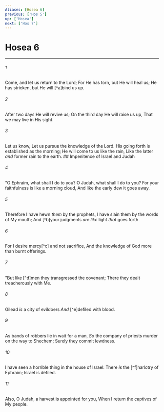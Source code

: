 ```yaml
---
Aliases: [Hosea 6]
previous: ['Hos 5']
up: ['Hosea']
next: ['Hos 7']
---
```

# Hosea 6

***


###### 1 
Come, and let us return to the Lord; For He has torn, but He will heal us; He has stricken, but He will [^a]bind us up. 

###### 2 
After two days He will revive us; On the third day He will raise us up, That we may live in His sight. 

###### 3 
Let us know, Let us pursue the knowledge of the Lord. His going forth is established as the morning; He will come to us like the rain, Like the latter _and_ former rain to the earth. ## Impenitence of Israel and Judah 

###### 4 
"O Ephraim, what shall I do to you? O Judah, what shall I do to you? For your faithfulness is like a morning cloud, And like the early dew it goes away. 

###### 5 
Therefore I have hewn _them_ by the prophets, I have slain them by the words of My mouth; And [^b]your judgments _are like_ light _that_ goes forth. 

###### 6 
For I desire mercy[^c] and not sacrifice, And the knowledge of God more than burnt offerings. 

###### 7 
"But like [^d]men they transgressed the covenant; There they dealt treacherously with Me. 

###### 8 
Gilead _is_ a city of evildoers _And_ [^e]defiled with blood. 

###### 9 
As bands of robbers lie in wait for a man, _So_ the company of priests murder on the way to Shechem; Surely they commit lewdness. 

###### 10 
I have seen a horrible thing in the house of Israel: There _is_ the [^f]harlotry of Ephraim; Israel is defiled. 

###### 11 
Also, O Judah, a harvest is appointed for you, When I return the captives of My people.

